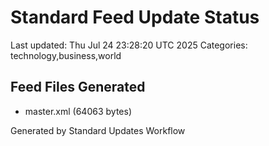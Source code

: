 # Standard Feed Update Status
Last updated: Thu Jul 24 23:28:20 UTC 2025
Categories: technology,business,world

## Feed Files Generated
- master.xml (64063 bytes)

Generated by Standard Updates Workflow
